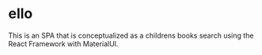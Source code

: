 # ello
This is an SPA that is conceptualized as a childrens books search using the React Framework with MaterialUI.
